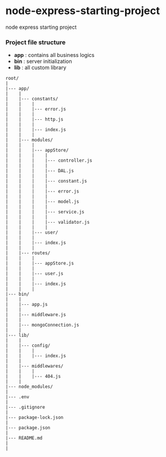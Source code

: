 # node-express-starting-project
node express starting project  

### Project file structure
 - **app** : contains all business logics
 - **bin** : server initialization
 - **lib** : all custom library

```
root/
|
|--- app/
|    |
|    |--- constants/
|    |    |
|    |    |--- error.js
|    |    |
|    |    |--- http.js
|    |    |
|    |    |--- index.js
|    |    | 
|    |--- modules/
|    |    |
|    |    |--- appStore/
|    |    |    |
|    |    |    |--- controller.js
|    |    |    |
|    |    |    |--- DAL.js
|    |    |    |     
|    |    |    |--- constant.js
|    |    |    |
|    |    |    |--- error.js
|    |    |    |
|    |    |    |--- model.js
|    |    |    |
|    |    |    |--- service.js
|    |    |    |
|    |    |    |--- validator.js
|    |    |    |
|    |    |--- user/
|    |    |
|    |    |--- index.js
|    |    | 
|    |--- routes/
|    |    | 
|    |    |--- appStore.js
|    |    |
|    |    |--- user.js
|    |    | 
|    |    |--- index.js
|    |    |
|--- bin/
|    |
|    |--- app.js
|    |
|    |--- middleware.js
|    |
|    |--- mongoConnection.js
|    | 
|--- lib/
|    |
|    |--- config/
|    |    |
|    |    |--- index.js 
|    |
|    |--- middlewares/
|    |    |
|    |    |--- 404.js 
|    | 
|--- node_modules/
|
|--- .env
|
|--- .gitignore
|
|--- package-lock.json
|
|--- package.json
|
|--- README.md
|
|
```

